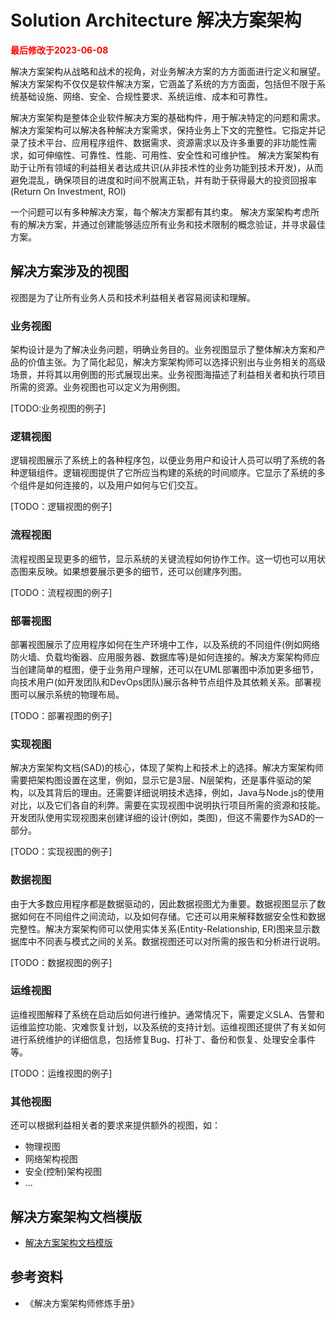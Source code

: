 # Solution Architecture 解决方案架构

<strong><font color="red">最后修改于2023-06-08</font></strong>

解决方案架构从战略和战术的视角，对业务解决方案的方方面面进行定义和展望。
解决方案架构不仅仅是软件解决方案，它涵盖了系统的方方面面，包括但不限于系统基础设施、网络、安全、合规性要求、系统运维、成本和可靠性。

解决方案架构是整体企业软件解决方案的基础构件，用于解决特定的问题和需求。
解决方案架构可以解决各种解决方案需求，保持业务上下文的完整性。它指定并记录了技术平台、应用程序组件、数据需求、资源需求以及许多重要的非功能性需求，如可伸缩性、可靠性、性能、可用性、安全性和可维护性。
解决方案架构有助于让所有领域的利益相关者达成共识(从非技术性的业务功能到技术开发)，从而避免混乱，确保项目的进度和时间不脱离正轨，并有助于获得最大的投资回报率(Return On Investment, ROI)

一个问题可以有多种解决方案，每个解决方案都有其约束。
解决方案架构考虑所有的解决方案，并通过创建能够适应所有业务和技术限制的概念验证，并寻求最佳方案。

## 解决方案涉及的视图
视图是为了让所有业务人员和技术利益相关者容易阅读和理解。

### 业务视图
架构设计是为了解决业务问题，明确业务目的。业务视图显示了整体解决方案和产品的价值主张。为了简化起见，解决方案架构师可以选择识别出与业务相关的高级场景，并将其以用例图的形式展现出来。业务视图海描述了利益相关者和执行项目所需的资源。业务视图也可以定义为用例图。

[TODO:业务视图的例子]

### 逻辑视图
逻辑视图展示了系统上的各种程序包，以便业务用户和设计人员可以明了系统的各种逻辑组件。逻辑视图提供了它所应当构建的系统的时间顺序。它显示了系统的多个组件是如何连接的，以及用户如何与它们交互。

[TODO：逻辑视图的例子]

### 流程视图
流程视图呈现更多的细节，显示系统的关键流程如何协作工作。这一切也可以用状态图来反映。如果想要展示更多的细节，还可以创建序列图。

[TODO：流程视图的例子]

### 部署视图
部署视图展示了应用程序如何在生产环境中工作，以及系统的不同组件(例如网络防火墙、负载均衡器、应用服务器、数据库等)是如何连接的。解决方案架构师应当创建简单的框图，便于业务用户理解，还可以在UML部署图中添加更多细节，向技术用户(如开发团队和DevOps团队)展示各种节点组件及其依赖关系。部署视图可以展示系统的物理布局。

[TODO：部署视图的例子]

### 实现视图
解决方案架构文档(SAD)的核心，体现了架构上和技术上的选择。解决方案架构师需要把架构图设置在这里，例如，显示它是3层、N层架构，还是事件驱动的架构，以及其背后的理由。还需要详细说明技术选择，例如，Java与Node.js的使用对比，以及它们各自的利弊。需要在实现视图中说明执行项目所需的资源和技能。开发团队使用实现视图来创建详细的设计(例如，类图)，但这不需要作为SAD的一部分。

[TODO：实现视图的例子]

### 数据视图
由于大多数应用程序都是数据驱动的，因此数据视图尤为重要。数据视图显示了数据如何在不同组件之间流动，以及如何存储。它还可以用来解释数据安全性和数据完整性。解决方案架构师可以使用实体关系(Entity-Relationship, ER)图来显示数据库中不同表与模式之间的关系。数据视图还可以对所需的报告和分析进行说明。

[TODO：数据视图的例子]

### 运维视图
运维视图解释了系统在启动后如何进行维护。通常情况下，需要定义SLA、告警和运维监控功能、灾难恢复计划，以及系统的支持计划。运维视图还提供了有关如何进行系统维护的详细信息，包括修复Bug、打补丁、备份和恢复、处理安全事件等。

[TODO：运维视图的例子]

### 其他视图
还可以根据利益相关者的要求来提供额外的视图，如：
* 物理视图
* 网络架构视图
* 安全(控制)架构视图
* ...

## 解决方案架构文档模版
* [解决方案架构文档模版](./solution-architecture-document.md)

## 参考资料
* 《解决方案架构师修炼手册》